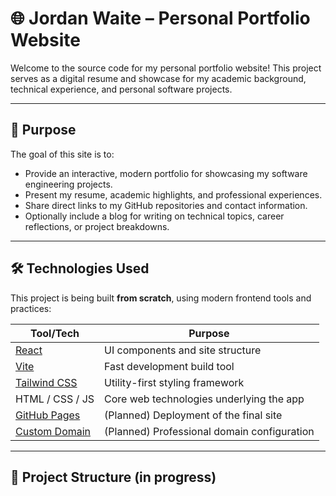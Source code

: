 # 🌐 Jordan Waite – Personal Portfolio Website

Welcome to the source code for my personal portfolio website! This project serves as a digital resume and showcase for my academic background, technical experience, and personal software projects.

---

## 🎯 Purpose

The goal of this site is to:

- Provide an interactive, modern portfolio for showcasing my software engineering projects.
- Present my resume, academic highlights, and professional experiences.
- Share direct links to my GitHub repositories and contact information.
- Optionally include a blog for writing on technical topics, career reflections, or project breakdowns.

---

## 🛠️ Technologies Used

This project is being built **from scratch**, using modern frontend tools and practices:

| Tool/Tech        | Purpose                                         |
|------------------|--------------------------------------------------|
| [React](https://reactjs.org/)             | UI components and site structure            |
| [Vite](https://vitejs.dev/)               | Fast development build tool                 |
| [Tailwind CSS](https://tailwindcss.com/)  | Utility-first styling framework             |
| HTML / CSS / JS   | Core web technologies underlying the app       |
| [GitHub Pages](https://pages.github.com/) | (Planned) Deployment of the final site      |
| [Custom Domain](https://namecheap.com/)   | (Planned) Professional domain configuration |

---

## 📁 Project Structure (in progress)

